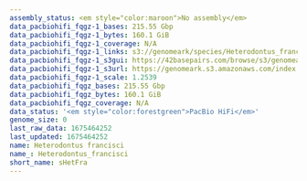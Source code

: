 ```yaml
---
assembly_status: <em style="color:maroon">No assembly</em>
data_pacbiohifi_fqgz-1_bases: 215.55 Gbp
data_pacbiohifi_fqgz-1_bytes: 160.1 GiB
data_pacbiohifi_fqgz-1_coverage: N/A
data_pacbiohifi_fqgz-1_links: s3://genomeark/species/Heterodontus_francisci/sHetFra1/genomic_data/pacbio_hifi/<br>
data_pacbiohifi_fqgz-1_s3gui: https://42basepairs.com/browse/s3/genomeark/species/Heterodontus_francisci/sHetFra1/genomic_data/pacbio_hifi/
data_pacbiohifi_fqgz-1_s3url: https://genomeark.s3.amazonaws.com/index.html?prefix=species/Heterodontus_francisci/sHetFra1/genomic_data/pacbio_hifi/
data_pacbiohifi_fqgz-1_scale: 1.2539
data_pacbiohifi_fqgz_bases: 215.55 Gbp
data_pacbiohifi_fqgz_bytes: 160.1 GiB
data_pacbiohifi_fqgz_coverage: N/A
data_status: '<em style="color:forestgreen">PacBio HiFi</em>'
genome_size: 0
last_raw_data: 1675464252
last_updated: 1675464252
name: Heterodontus francisci
name_: Heterodontus_francisci
short_name: sHetFra
---
```

